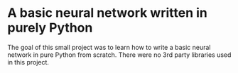 # A basic neural network written in purely Python
The goal of this small project was to learn how to write a basic neural network in pure Python from scratch. There were no 3rd party libraries used in this project.
